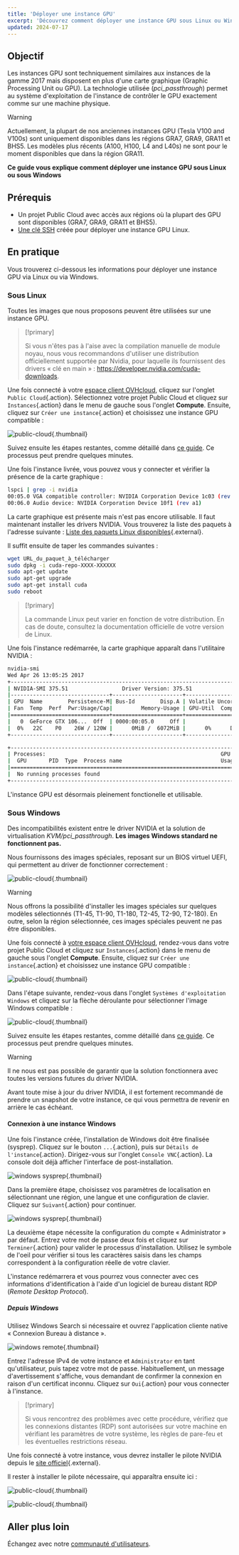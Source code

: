 ```yaml
---
title: 'Déployer une instance GPU'
excerpt: 'Découvrez comment déployer une instance GPU sous Linux ou Windows'
updated: 2024-07-17
---
```


## Objectif

Les instances GPU sont techniquement similaires aux instances de la gamme 2017 mais disposent en plus d'une carte graphique (Graphic Processing Unit ou GPU). La technologie utilisée (*pci_passthrough*) permet au système d'exploitation de l'instance de contrôler le GPU exactement comme sur une machine physique.

> [!warning]
>
> Actuellement, la plupart de nos anciennes instances GPU (Tesla V100 and V100s) sont uniquement disponibles dans les régions GRA7, GRA9, GRA11 et BHS5. Les modèles plus récents (A100, H100, L4 and L40s) ne sont pour le moment disponibles que dans la région GRA11.
>

**Ce guide vous explique comment déployer une instance GPU sous Linux ou sous Windows**

## Prérequis

- Un projet Public Cloud avec accès aux régions où la plupart des GPU sont disponibles (GRA7, GRA9, GRA11 et BHS5).
- [Une clé SSH](/pages/public_cloud/compute/public-cloud-first-steps#step-1-creating-ssh-keys) créée pour déployer une instance GPU Linux.

## En pratique

Vous trouverez ci-dessous les informations pour déployer une instance GPU via Linux ou via Windows.

### Sous Linux

Toutes les images que nous proposons peuvent être utilisées sur une instance GPU.

> [!primary]
>
> Si vous n'êtes pas à l'aise avec la compilation manuelle de module noyau, nous vous recommandons d'utiliser une distribution officiellement supportée par Nvidia, pour laquelle ils fournissent des drivers « clé en main » : <https://developer.nvidia.com/cuda-downloads>.
> 

Une fois connecté à votre [espace client OVHcloud](/links/manager), cliquez sur l'onglet `Public Cloud`{.action}. Sélectionnez votre projet Public Cloud et cliquez sur `Instances`{.action} dans le menu de gauche sous l'onglet **Compute**. Ensuite, cliquez sur `Créer une instance`{.action} et choisissez une instance GPU compatible :

![public-cloud](images/GPU-Flavors_2024.png){.thumbnail}

Suivez ensuite les étapes restantes, comme détaillé dans [ce guide](/pages/public_cloud/compute/public-cloud-first-steps#step-3-creating-an-instance). Ce processus peut prendre quelques minutes.

Une fois l'instance livrée, vous pouvez vous y connecter et vérifier la présence de la carte graphique :

```bash
lspci | grep -i nvidia
00:05.0 VGA compatible controller: NVIDIA Corporation Device 1c03 (rev a1)
00:06.0 Audio device: NVIDIA Corporation Device 10f1 (rev a1)
```

La carte graphique est présente mais n'est pas encore utilisable. Il faut maintenant installer les drivers NVIDIA. Vous trouverez la liste des paquets à l'adresse suivante : [Liste des paquets Linux disponibles](https://developer.download.nvidia.com/compute/cuda/repos/){.external}.

Il suffit ensuite de taper les commandes suivantes :

```sh
wget URL_du_paquet_à_télécharger
sudo dpkg -i cuda-repo-XXXX-XXXXXX
sudo apt-get update
sudo apt-get upgrade
sudo apt-get install cuda
sudo reboot
```

> [!primary]
>
> La commande Linux peut varier en fonction de votre distribution. En cas de doute, consultez la documentation officielle de votre version de Linux.
> 

Une fois l'instance redémarrée, la carte graphique apparaît dans l'utilitaire NVIDIA :

```sh
nvidia-smi
Wed Apr 26 13:05:25 2017
+-----------------------------------------------------------------------------+
| NVIDIA-SMI 375.51                 Driver Version: 375.51                    |
|-------------------------------+----------------------+----------------------+
| GPU  Name        Persistence-M| Bus-Id        Disp.A | Volatile Uncorr. ECC |
| Fan  Temp  Perf  Pwr:Usage/Cap|         Memory-Usage | GPU-Util  Compute M. |
|===============================+======================+======================|
|   0  GeForce GTX 106...  Off  | 0000:00:05.0     Off |                  N/A |
|  0%   22C    P0    26W / 120W |      0MiB /  6072MiB |      0%      Default |
+-------------------------------+----------------------+----------------------+

+-----------------------------------------------------------------------------+
| Processes:                                                       GPU Memory |
|  GPU       PID  Type  Process name                               Usage      |
|=============================================================================|
|  No running processes found                                                 |
+-----------------------------------------------------------------------------+
```

L'instance GPU est désormais pleinement fonctionelle et utilisable.

### Sous Windows

Des incompatibilités existent entre le driver NVIDIA et la solution de virtualisation *KVM/pci_passthrough*. **Les images Windows standard ne fonctionnent pas.**

Nous fournissons des images spéciales, reposant sur un BIOS virtuel UEFI, qui permettent au driver de fonctionner correctement :

![public-cloud](images/EN-WindowsImages_2024.png){.thumbnail}

> [!warning]
>
> Nous offrons la possibilité d'installer les images spéciales sur quelques modèles sélectionnés (T1-45, T1-90, T1-180, T2-45, T2-90, T2-180). En outre, selon la région sélectionnée, ces images spéciales peuvent ne pas être disponibles.
>

Une fois connecté à [votre espace client OVHcloud](/links/manager), rendez-vous dans votre projet Public Cloud et cliquez sur `Instances`{.action} dans le menu de gauche sous l'onglet **Compute**. Ensuite, cliquez sur `Créer une instance`{.action} et choisissez une instance GPU compatible :

![public-cloud](images/GPU-Flavors_2024.png){.thumbnail}

Dans l'étape suivante, rendez-vous dans l'onglet `Systèmes d'exploitation Windows` et cliquez sur la flèche déroulante pour sélectionner l'image Windows compatible :

![public-cloud](images/EN-WindowsImages_2024.png){.thumbnail}

Suivez ensuite les étapes restantes, comme détaillé dans [ce guide](/pages/public_cloud/compute/public-cloud-first-steps#step-3-creating-an-instance). Ce processus peut prendre quelques minutes.

> [!warning]
>
> Il ne nous est pas possible de garantir que la solution fonctionnera avec toutes les versions futures du driver NVIDIA.
>
> Avant toute mise à jour du driver NVIDIA, il est fortement recommandé de prendre un snapshot de votre instance, ce qui vous permettra de revenir en arrière le cas échéant.
>

#### Connexion à une instance Windows

Une fois l'instance créée, l'installation de Windows doit être finalisée (sysprep). Cliquez sur le bouton `...`{.action}, puis sur `Détails de l'instance`{.action}. Dirigez-vous sur l'onglet `Console VNC`{.action}. La console doit déjà afficher l'interface de post-installation.

![windows sysprep](images/windows-connect-01.png){.thumbnail}

Dans la première étape, choisissez vos paramètres de localisation en sélectionnant une région, une langue et une configuration de clavier. Cliquez sur `Suivant`{.action} pour continuer.

![windows sysprep](images/windows-connect-02.png){.thumbnail}

La deuxième étape nécessite la configuration du compte « Administrator » par défaut. Entrez votre mot de passe deux fois et cliquez sur `Terminer`{.action} pour valider le processus d'installation. Utilisez le symbole de l'oeil pour vérifier si tous les caractères saisis dans les champs correspondent à la configuration réelle de votre clavier.

L'instance redémarrera et vous pourrez vous connecter avec ces informations d'identification à l'aide d'un logiciel de bureau distant RDP (*Remote Desktop Protocol*).

##### **Depuis Windows**

Utilisez Windows Search si nécessaire et ouvrez l'application cliente native « Connexion Bureau à distance ».

![windows remote](/pages/assets/screens/other/windows/windows_rdp.png){.thumbnail}

Entrez l'adresse IPv4 de votre instance et `Administrator` en tant qu'utilisateur, puis tapez votre mot de passe. Habituellement, un message d'avertissement s'affiche, vous demandant de confirmer la connexion en raison d'un certificat inconnu. Cliquez sur `Oui`{.action} pour vous connecter à l'instance.

> [!primary]
>
> Si vous rencontrez des problèmes avec cette procédure, vérifiez que les connexions distantes (RDP) sont autorisées sur votre machine en vérifiant les paramètres de votre système, les règles de pare-feu et les éventuelles restrictions réseau. 
>

Une fois connecté à votre instance, vous devrez installer le pilote NVIDIA depuis le [site officiel](https://www.nvidia.com/Download/index.aspx){.external}.

Il rester à installer le pilote nécessaire, qui apparaîtra ensuite ici :

![public-cloud](images/WindowsDriverVersion.png){.thumbnail}

![public-cloud](images/WindowsDeviceManager.png){.thumbnail}

## Aller plus loin

Échangez avec notre [communauté d'utilisateurs](/links/community).